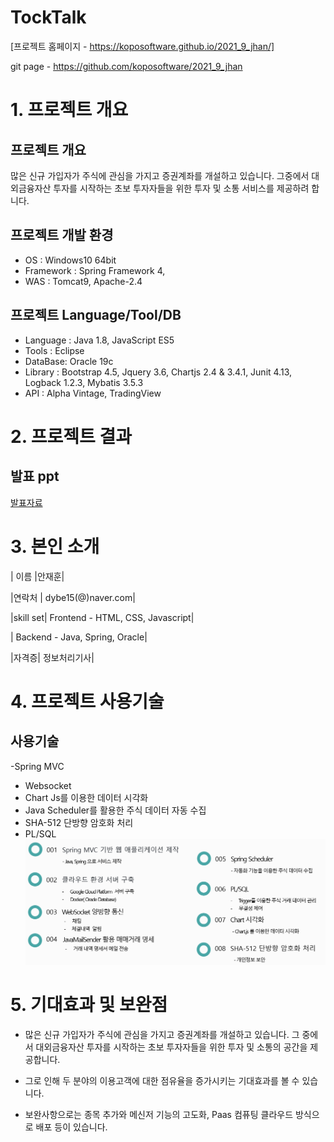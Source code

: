 # TockTalk

[프로젝트 홈페이지 - https://koposoftware.github.io/2021_9_jhan/]

git page - https://github.com/koposoftware/2021_9_jhan

# 1. 프로젝트 개요

## 프로젝트 개요
 많은 신규 가입자가 주식에 관심을 가지고 증권계좌를 개설하고 있습니다.
 그중에서 대외금융자산 투자를 시작하는 초보 투자자들을 위한 투자 및 소통 서비스를 제공하려 합니다.

## 프로젝트 개발 환경
- OS : Windows10 64bit 
- Framework : Spring Framework 4,
- WAS : Tomcat9, Apache-2.4

## 프로젝트 Language/Tool/DB
- Language : Java 1.8, JavaScript ES5  
- Tools : Eclipse 
- DataBase: Oracle 19c 
- Library : Bootstrap 4.5, Jquery 3.6, Chartjs 2.4 & 3.4.1, 
          Junit 4.13, Logback 1.2.3, Mybatis 3.5.3
- API : Alpha Vintage, TradingView


# 2. 프로젝트 결과

## 발표 ppt 
[발표자료](/TockTalk_안재훈.pptx)<br>


  
# 3. 본인 소개


| 이름 |안재훈| 

|연락처 | dybe15(@)naver.com|

|skill set| Frontend - HTML, CSS, Javascript|

| Backend - Java, Spring, Oracle|

|자격증|  정보처리기사|

# 4. 프로젝트 사용기술 

## 사용기술
-Spring MVC 
- Websocket
- Chart Js를 이용한 데이터 시각화
- Java Scheduler를 활용한 주식 데이터 자동 수집
- SHA-512 단방향 암호화 처리
- PL/SQL
  <img src="skill.png"/> 
  
# 5. 기대효과 및 보완점
- 많은 신규 가입자가 주식에 관심을 가지고 증권계좌를 개설하고 있습니다. 그 중에서 대외금융자산 투자를 시작하는 초보 투자자들을 위한 투자 및 소통의 공간을 제공합니다. 
- 그로 인해 두 분야의 이용고객에 대한 점유율을 증가시키는 기대효과를 볼 수 있습니다.

- 보완사항으로는 종목 추가와 메신저 기능의 고도화, Paas 컴퓨팅 클라우드 방식으로 배포 등이 있습니다.
